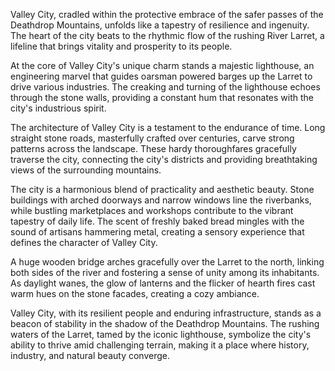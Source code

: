 Valley City, cradled within the protective embrace of the safer passes of the Deathdrop Mountains, unfolds like a tapestry of resilience and ingenuity. The heart of the city beats to the rhythmic flow of the rushing River Larret, a lifeline that brings vitality and prosperity to its people.

At the core of Valley City's unique charm stands a majestic lighthouse, an engineering marvel that guides oarsman powered barges up the Larret to drive various industries. The creaking and turning of the lighthouse echoes through the stone walls, providing a constant hum that resonates with the city's industrious spirit.

The architecture of Valley City is a testament to the endurance of time. Long straight stone roads, masterfully crafted over centuries, carve strong patterns across the landscape. These hardy thoroughfares gracefully traverse the city, connecting the city's districts and providing breathtaking views of the surrounding mountains.

The city is a harmonious blend of practicality and aesthetic beauty. Stone buildings with arched doorways and narrow windows line the riverbanks, while bustling marketplaces and workshops contribute to the vibrant tapestry of daily life. The scent of freshly baked bread mingles with the sound of artisans hammering metal, creating a sensory experience that defines the character of Valley City.

A huge wooden bridge arches gracefully over the Larret to the north, linking both sides of the river and fostering a sense of unity among its inhabitants. As daylight wanes, the glow of lanterns and the flicker of hearth fires cast warm hues on the stone facades, creating a cozy ambiance.

Valley City, with its resilient people and enduring infrastructure, stands as a beacon of stability in the shadow of the Deathdrop Mountains. The rushing waters of the Larret, tamed by the iconic lighthouse, symbolize the city's ability to thrive amid challenging terrain, making it a place where history, industry, and natural beauty converge.
